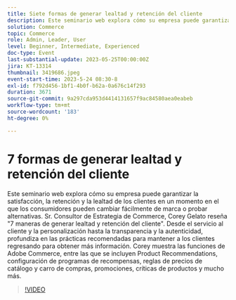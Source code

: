 ```yaml
---
title: Siete formas de generar lealtad y retención del cliente
description: Este seminario web explora cómo su empresa puede garantizar la satisfacción, la retención y la lealtad de los clientes en un momento en el que los consumidores pueden cambiar fácilmente de marca o probar alternativas. Sr. Consultor de Estrategia de Commerce, Corey Gelato reseña "7 maneras de generar lealtad y retención del cliente". Desde el servicio al cliente y la personalización hasta la transparencia y la autenticidad, profundiza en las prácticas recomendadas para mantener a los clientes regresando para obtener más información. Corey muestra las funciones de Adobe Commerce, entre las que se incluyen Product Recommendations, configuración de programas de recompensas, reglas de precios de catálogo y carro de compras, promociones, críticas de productos y mucho más.
solution: Commerce
topic: Commerce
role: Admin, Leader, User
level: Beginner, Intermediate, Experienced
doc-type: Event
last-substantial-update: 2023-05-25T00:00:00Z
jira: KT-13314
thumbnail: 3419686.jpeg
event-start-time: 2023-5-24 08:30-8
exl-id: f792d456-1bf1-4b0f-b62a-0a676c14f293
duration: 3671
source-git-commit: 9a297cda953d4414131657f9ac84580aea0eabeb
workflow-type: tm+mt
source-wordcount: '183'
ht-degree: 0%

---
```


# 7 formas de generar lealtad y retención del cliente

Este seminario web explora cómo su empresa puede garantizar la satisfacción, la retención y la lealtad de los clientes en un momento en el que los consumidores pueden cambiar fácilmente de marca o probar alternativas. Sr. Consultor de Estrategia de Commerce, Corey Gelato reseña &quot;7 maneras de generar lealtad y retención del cliente&quot;. Desde el servicio al cliente y la personalización hasta la transparencia y la autenticidad, profundiza en las prácticas recomendadas para mantener a los clientes regresando para obtener más información. Corey muestra las funciones de Adobe Commerce, entre las que se incluyen Product Recommendations, configuración de programas de recompensas, reglas de precios de catálogo y carro de compras, promociones, críticas de productos y mucho más.

>[!VIDEO](https://video.tv.adobe.com/v/3419686/?learn=on)

